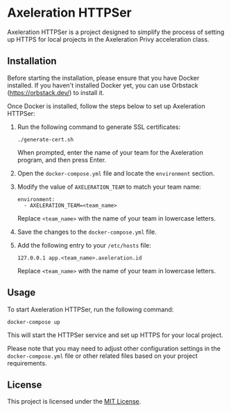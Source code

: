 # Axeleration HTTPSer

Axeleration HTTPSer is a project designed to simplify the process of setting up HTTPS for local projects in the Axeleration Privy acceleration class.

## Installation

Before starting the installation, please ensure that you have Docker installed. If you haven't installed Docker yet, you can use Orbstack (https://orbstack.dev/) to install it.

Once Docker is installed, follow the steps below to set up Axeleration HTTPSer:

1. Run the following command to generate SSL certificates:
   ```
   ./generate-cert.sh
   ```

   When prompted, enter the name of your team for the Axeleration program, and then press Enter.

2. Open the `docker-compose.yml` file and locate the `environment` section.

3. Modify the value of `AXELERATION_TEAM` to match your team name:
   ```
   environment:
     - AXELERATION_TEAM=<team_name>
   ```

   Replace `<team_name>` with the name of your team in lowercase letters.

4. Save the changes to the `docker-compose.yml` file.

5. Add the following entry to your `/etc/hosts` file:
   ```
   127.0.0.1 app.<team_name>.axeleration.id
   ```

   Replace `<team_name>` with the name of your team in lowercase letters.

## Usage

To start Axeleration HTTPSer, run the following command:
```
docker-compose up
```

This will start the HTTPSer service and set up HTTPS for your local project.

Please note that you may need to adjust other configuration settings in the `docker-compose.yml` file or other related files based on your project requirements.

## License

This project is licensed under the [MIT License](LICENSE).
